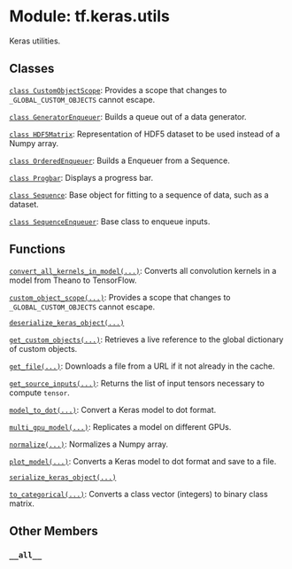 <div itemscope itemtype="http://developers.google.com/ReferenceObject">
<meta itemprop="name" content="tf.keras.utils" />
<meta itemprop="path" content="Stable" />
<meta itemprop="property" content="__all__"/>
</div>

# Module: tf.keras.utils

Keras utilities.

## Classes

[`class CustomObjectScope`](../../tf/keras/utils/CustomObjectScope.md): Provides a scope that changes to `_GLOBAL_CUSTOM_OBJECTS` cannot escape.

[`class GeneratorEnqueuer`](../../tf/keras/utils/GeneratorEnqueuer.md): Builds a queue out of a data generator.

[`class HDF5Matrix`](../../tf/keras/utils/HDF5Matrix.md): Representation of HDF5 dataset to be used instead of a Numpy array.

[`class OrderedEnqueuer`](../../tf/keras/utils/OrderedEnqueuer.md): Builds a Enqueuer from a Sequence.

[`class Progbar`](../../tf/keras/utils/Progbar.md): Displays a progress bar.

[`class Sequence`](../../tf/keras/utils/Sequence.md): Base object for fitting to a sequence of data, such as a dataset.

[`class SequenceEnqueuer`](../../tf/keras/utils/SequenceEnqueuer.md): Base class to enqueue inputs.

## Functions

[`convert_all_kernels_in_model(...)`](../../tf/keras/utils/convert_all_kernels_in_model.md): Converts all convolution kernels in a model from Theano to TensorFlow.

[`custom_object_scope(...)`](../../tf/keras/utils/custom_object_scope.md): Provides a scope that changes to `_GLOBAL_CUSTOM_OBJECTS` cannot escape.

[`deserialize_keras_object(...)`](../../tf/keras/utils/deserialize_keras_object.md)

[`get_custom_objects(...)`](../../tf/keras/utils/get_custom_objects.md): Retrieves a live reference to the global dictionary of custom objects.

[`get_file(...)`](../../tf/keras/utils/get_file.md): Downloads a file from a URL if it not already in the cache.

[`get_source_inputs(...)`](../../tf/keras/utils/get_source_inputs.md): Returns the list of input tensors necessary to compute `tensor`.

[`model_to_dot(...)`](../../tf/keras/utils/model_to_dot.md): Convert a Keras model to dot format.

[`multi_gpu_model(...)`](../../tf/keras/utils/multi_gpu_model.md): Replicates a model on different GPUs.

[`normalize(...)`](../../tf/keras/utils/normalize.md): Normalizes a Numpy array.

[`plot_model(...)`](../../tf/keras/utils/plot_model.md): Converts a Keras model to dot format and save to a file.

[`serialize_keras_object(...)`](../../tf/keras/utils/serialize_keras_object.md)

[`to_categorical(...)`](../../tf/keras/utils/to_categorical.md): Converts a class vector (integers) to binary class matrix.

## Other Members

<h3 id="__all__"><code>__all__</code></h3>

